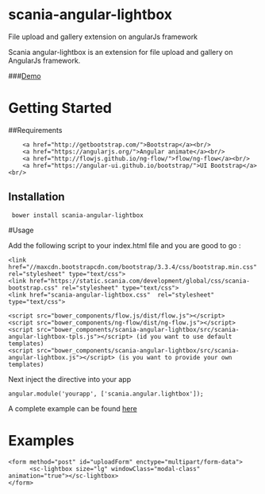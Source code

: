# scania-angular-lightbox
File upload and gallery extension on angularJs framework

Scania angular-lightbox is an extension for file upload and gallery on AngularJs framework.

###<a href="http://embed.plnkr.co/PlVBJeLgy5CgqED6rzQq/preview">Demo</a>

# Getting Started

##Requirements

        <a href="http://getbootstrap.com/">Bootstrap</a><br/>
        <a href="https://angularjs.org/">Angular animate</a><br/>
        <a href="http://flowjs.github.io/ng-flow/">flow/ng-flow</a><br/>
        <a href="https://angular-ui.github.io/bootstrap/">UI Bootstrap</a><br/>

## Installation

     bower install scania-angular-lightbox

#Usage


Add the following script to your index.html file and you are good to go :<br/>

    <link href="//maxcdn.bootstrapcdn.com/bootstrap/3.3.4/css/bootstrap.min.css" rel="stylesheet" type="text/css">
    <link href="https://static.scania.com/development/global/css/scania-bootstrap.css" rel="stylesheet" type="text/css">
    <link href="scania-angular-lightbox.css"  rel="stylesheet" type="text/css">

    <script src="bower_components/flow.js/dist/flow.js"></script>
    <script src="bower_components/ng-flow/dist/ng-flow.js"></script>
    <script src="bower_components/scania-angular-lightbox/src/scania-angular-lightbox-tpls.js"></script> (id you want to use default templates)
    <script src="bower_components/scania-angular-lightbox/src/scania-angular-lightbox.js"></script> (is you want to provide your own templates)


Next inject the directive into your app

    angular.module('yourapp', ['scania.angular.lightbox']);

A complete example can be found <a href="http://embed.plnkr.co/PlVBJeLgy5CgqED6rzQq/preview">here</a>

# Examples

    <form method="post" id="uploadForm" enctype="multipart/form-data">
          <sc-lightbox size="lg" windowClass="modal-class" animation="true"></sc-lightbox>
    </form>